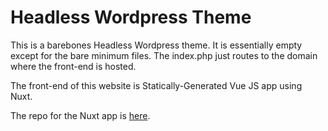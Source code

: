 # Headless Wordpress Theme

This is a barebones Headless Wordpress theme. It is essentially empty except for the bare minimum files. The index.php just routes to the domain where the front-end is hosted.

The front-end of this website is Statically-Generated Vue JS app using Nuxt.

The repo for the Nuxt app is [here](https://github.com/relaydesignco/design-week-2020-nuxt).
